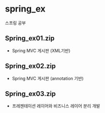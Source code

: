 # spring_ex
스프링 공부


## Spring_ex01.zip
- Spring MVC 게시판 (XML기반)

## Spring_ex02.zip
- Spring MVC 게시판 (annotation 기반)


## Spring_ex03.zip
- 프레젠테이션 레이어와 비즈니스 레이어 분리 개발
